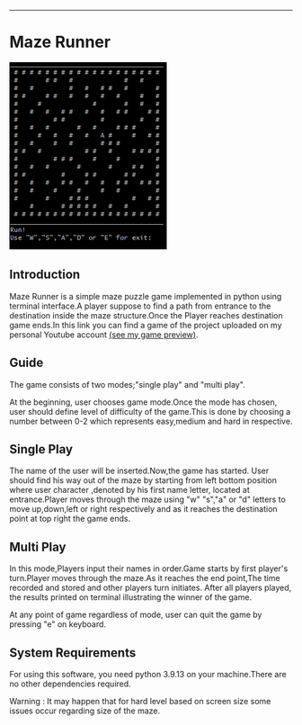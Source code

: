 ---
# Maze Runner
![Local Image](./maze.png)
## Introduction

Maze Runner is a simple maze puzzle game implemented in python using
terminal interface.A player suppose to find a path from entrance to the
destination inside the maze structure.Once the Player reaches
destination game ends.In this link you can find a game of the project
uploaded on my personal Youtube account [(see my game
preview)](https://youtu.be/eIO9C72n7Go).

## Guide

The game consists of two modes;\"single play\" and \"multi play\".

At the beginning, user chooses game mode.Once the mode has chosen, user
should define level of difficulty of the game.This is done by choosing a
number between 0-2 which represents easy,medium and hard in respective.

## Single Play

The name of the user will be inserted.Now,the game has started. User
should find his way out of the maze by starting from left bottom
position where user character ,denoted by his first name letter, located
at entrance.Player moves through the maze using \"w\" \"s\",\"a\" or
\"d\" letters to move up,down,left or right respectively and as it
reaches the destination point at top right the game ends.

## Multi Play

In this mode,Players input their names in order.Game starts by first
player's turn.Player moves through the maze.As it reaches the end
point,The time recorded and stored and other players turn initiates.
After all players played, the results printed on terminal illustrating
the winner of the game.

At any point of game regardless of mode, user can quit the game by
pressing \"e\" on keyboard.

## System Requirements

For using this software, you need python 3.9.13 on your machine.There
are no other dependencies required.

Warning : It may happen that for hard level based on screen size some
issues occur regarding size of the maze.

